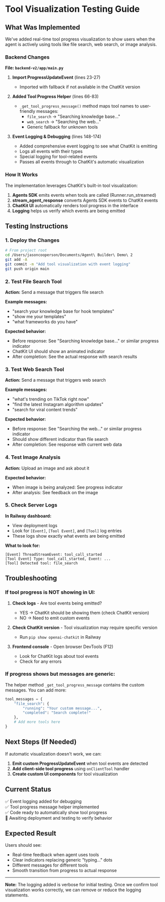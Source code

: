 # Tool Visualization Testing Guide

## What Was Implemented

We've added real-time tool progress visualization to show users when the agent is actively using tools like file search, web search, or image analysis.

### Backend Changes

**File: `backend-v2/app/main.py`**

1. **Import ProgressUpdateEvent** (lines 23-27)
   - Imported with fallback if not available in the ChatKit version

2. **Added Tool Progress Helper** (lines 66-83)
   - `_get_tool_progress_message()` method maps tool names to user-friendly messages:
     - `file_search` → "Searching knowledge base..."
     - `web_search` → "Searching the web..."
     - Generic fallback for unknown tools

3. **Event Logging & Debugging** (lines 148-174)
   - Added comprehensive event logging to see what ChatKit is emitting
   - Logs all events with their types
   - Special logging for tool-related events
   - Passes all events through to ChatKit's automatic visualization

### How It Works

The implementation leverages ChatKit's built-in tool visualization:

1. **Agents SDK** emits events when tools are called (Runner.run_streamed)
2. **stream_agent_response** converts Agents SDK events to ChatKit events
3. **ChatKit UI** automatically renders tool progress in the interface
4. **Logging** helps us verify which events are being emitted

## Testing Instructions

### 1. Deploy the Changes

```bash
# From project root
cd /Users/jasoncooperson/Documents/Agent\ Builder\ Demo\ 2
git add -A
git commit -m "Add tool visualization with event logging"
git push origin main
```

### 2. Test File Search Tool

**Action:** Send a message that triggers file search

**Example messages:**
- "search your knowledge base for hook templates"
- "show me your templates"
- "what frameworks do you have"

**Expected behavior:**
- Before response: See "Searching knowledge base..." or similar progress indicator
- ChatKit UI should show an animated indicator
- After completion: See the actual response with search results

### 3. Test Web Search Tool

**Action:** Send a message that triggers web search

**Example messages:**
- "what's trending on TikTok right now"
- "find the latest Instagram algorithm updates"
- "search for viral content trends"

**Expected behavior:**
- Before response: See "Searching the web..." or similar progress indicator
- Should show different indicator than file search
- After completion: See response with current web data

### 4. Test Image Analysis

**Action:** Upload an image and ask about it

**Expected behavior:**
- When image is being analyzed: See progress indicator
- After analysis: See feedback on the image

### 5. Check Server Logs

**In Railway dashboard:**
- View deployment logs
- Look for `[Event]`, `[Tool Event]`, and `[Tool]` log entries
- These logs show exactly what events are being emitted

**What to look for:**
```
[Event] ThreadStreamEvent: tool_call_started
[Tool Event] Type: tool_call_started, Event: ...
[Tool] Detected tool: file_search
```

## Troubleshooting

### If tool progress is NOT showing in UI:

1. **Check logs** - Are tool events being emitted?
   - YES → ChatKit should be showing them (check ChatKit version)
   - NO → Need to emit custom events

2. **Check ChatKit version** - Tool visualization may require specific version
   - Run `pip show openai-chatkit` in Railway

3. **Frontend console** - Open browser DevTools (F12)
   - Look for ChatKit logs about tool events
   - Check for any errors

### If progress shows but messages are generic:

The helper method `_get_tool_progress_message` contains the custom messages. You can add more:

```python
tool_messages = {
    "file_search": {
        "running": "Your custom message...",
        "completed": "Search complete!"
    },
    # Add more tools here
}
```

## Next Steps (If Needed)

If automatic visualization doesn't work, we can:

1. **Emit custom ProgressUpdateEvent** when tool events are detected
2. **Add client-side tool progress** using `onClientTool` handler
3. **Create custom UI components** for tool visualization

## Current Status

✅ Event logging added for debugging  
✅ Tool progress message helper implemented  
✅ Code ready to automatically show tool progress  
🔄 Awaiting deployment and testing to verify behavior  

## Expected Result

Users should see:
- Real-time feedback when agent uses tools
- Clear indicators replacing generic "typing..." dots
- Different messages for different tools
- Smooth transition from progress to actual response

---

**Note:** The logging added is verbose for initial testing. Once we confirm tool visualization works correctly, we can remove or reduce the logging statements.

